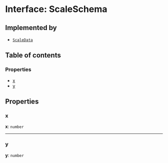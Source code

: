 # Interface: ScaleSchema

## Implemented by

* [`ScaleData`](/auto-docs/playground-react/classes/ScaleData.md)

## Table of contents

### Properties

* [x](/auto-docs/playground-react/interfaces/ScaleSchema.md#x)
* [y](/auto-docs/playground-react/interfaces/ScaleSchema.md#y)

## Properties

### x

**x**: `number`

***

### y

**y**: `number`
